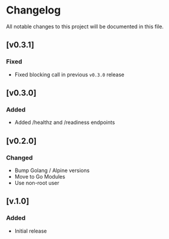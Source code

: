 # Changelog
All notable changes to this project will be documented in this file.

## [v0.3.1]

### Fixed 

- Fixed blocking call in previous `v0.3.0` release

## [v0.3.0]

### Added 

- Added /healthz and /readiness endpoints

## [v0.2.0]

### Changed

- Bump Golang / Alpine versions
- Move to Go Modules
- Use non-root user

## [v.1.0]
### Added

- Initial release
